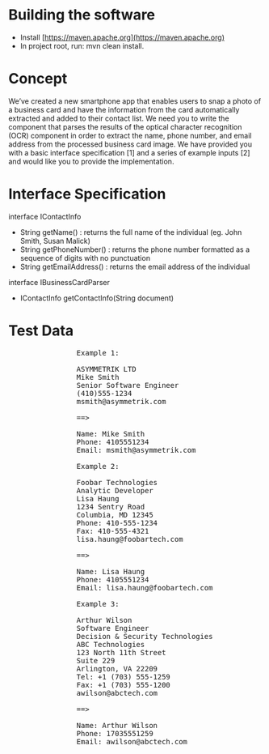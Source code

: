 
# Building the software
* Install [https://maven.apache.org](https://maven.apache.org)
* In project root, run: mvn clean install. 

# Concept
We’ve created a new smartphone app that enables users to snap a photo of a business card 
and have the information from the card automatically extracted and added to their contact list. 
We need you to write the component that parses the results of the optical character recognition (OCR) 
component in order to extract the name, phone number, and email address from the processed business card image. 
We have provided you with a basic interface specification [1] and a series of example inputs [2] and 
would like you to provide the implementation.


# Interface Specification

interface IContactInfo
   * String getName() : returns the full name of the individual (eg. John Smith, Susan Malick)
   * String getPhoneNumber() : returns the phone number formatted as a sequence of digits with no punctuation
   * String getEmailAddress() : returns the email address of the individual

interface IBusinessCardParser
   * IContactInfo getContactInfo(String document)


# Test Data

<pre>
                Example 1:

                ASYMMETRIK LTD
                Mike Smith
                Senior Software Engineer
                (410)555-1234
                msmith@asymmetrik.com

                ==>

                Name: Mike Smith
                Phone: 4105551234
                Email: msmith@asymmetrik.com

                Example 2:

                Foobar Technologies
                Analytic Developer
                Lisa Haung
                1234 Sentry Road
                Columbia, MD 12345
                Phone: 410-555-1234
                Fax: 410-555-4321
                lisa.haung@foobartech.com

                ==>

                Name: Lisa Haung
                Phone: 4105551234
                Email: lisa.haung@foobartech.com

                Example 3:

                Arthur Wilson
                Software Engineer
                Decision & Security Technologies
                ABC Technologies
                123 North 11th Street
                Suite 229
                Arlington, VA 22209
                Tel: +1 (703) 555-1259
                Fax: +1 (703) 555-1200
                awilson@abctech.com

                ==>

                Name: Arthur Wilson
                Phone: 17035551259
                Email: awilson@abctech.com
</pre>
